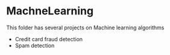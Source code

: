 # MachneLearning
This folder has several projects on Machine learning algorithms
* Credit card fraud detection
* Spam detection 
